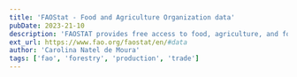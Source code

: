 ```yaml
---
title: 'FAOStat - Food and Agriculture Organization data'
pubDate: 2023-21-10
description: 'FAOSTAT provides free access to food, agriculture, and forestry data for over 245 countries and territories and covers all FAO regional groupings from 1961 to the most recent year available. The forestry data comprehends Forestry Production and Trade, and Forestry Trade Flows.'
ext_url: https://www.fao.org/faostat/en/#data
author: 'Carolina Natel de Moura'
tags: ['fao', 'forestry', 'production', 'trade']
---
```


